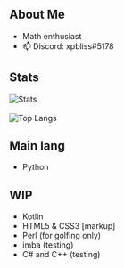 ## About Me

- Math enthusiast
- 📫 Discord: xpbliss#5178

## Stats
![Stats](https://github-readme-stats.vercel.app/api?username=xpluna&show_icons=true&bg_color=30,e96443,904e95&title_color=fff&text_color=fff&icon_color=fff&hide_border=true)
<br></br>
![Top Langs](https://github-readme-stats.vercel.app/api/top-langs/?username=xpluna&layout=compact&show_icons=true&theme=radical&bg_color=30,e96443,904e95&title_color=fff&text_color=fff&icon_color=fff&hide_border=true)

## Main lang
<ul><li>Python</li></ul>

## WIP
<ul><li>Kotlin</li><li>HTML5 & CSS3 [markup]</li><li>Perl (for golfing only)</li><li>imba (testing)</li><li>C# and C++ (testing)</li></ul>
